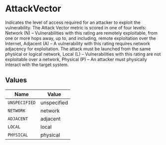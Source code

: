 # AttackVector

Indicates the level of access required for an attacker to exploit the vulnerability. The Attack Vector metric is scored in one of four levels: Network (N) – Vulnerabilities with this rating are remotely exploitable, from one or more hops away, up to, and including, remote exploitation over the Internet, Adjacent (A) – A vulnerability with this rating requires network adjacency for exploitation. The attack must be launched from the same physical or logical network, Local (L) – Vulnerabilities with this rating are not exploitable over a network, Physical (P) – An attacker must physically interact with the target system.


## Values

| Name          | Value         |
| ------------- | ------------- |
| `UNSPECIFIED` | unspecified   |
| `NETWORK`     | network       |
| `ADJACENT`    | adjacent      |
| `LOCAL`       | local         |
| `PHYSICAL`    | physical      |